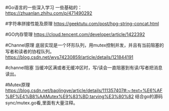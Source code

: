 #Go语言的一些深入学习
一些基础的：https://zhuanlan.zhihu.com/p/471490292

#字符串拼接性能及原理
https://geektutu.com/post/hpg-string-concat.html

#GO内存管理
https://cloud.tencent.com/developer/article/1422392

#Channel原理
底层实现是一个环形队列，用mutex控制并发，并且有当前阻塞的写者和读者的协程队列。
https://blog.csdn.net/wys74230859/article/details/121844191

#channel阻塞
当缓冲区满或者无缓冲区时，写/读会一直阻塞到有读/写者把消息读出。

#Mutex原理
https://blog.csdn.net/baolingye/article/details/111357407#:~:text=%E6%AF%8F%E4%B8%AAMutex%E9%83%BD,tarving%E3%80%82
结合go的源码sync/mutex.go看,里面有大量注释。

